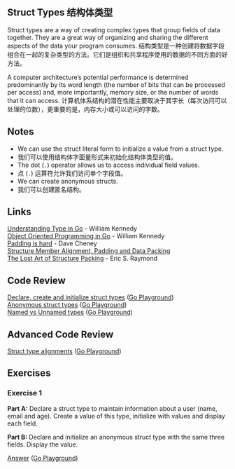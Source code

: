 ## Struct Types 结构体类型

Struct types are a way of creating complex types that group fields of data together. They are a great way of organizing and sharing the different aspects of the data your program consumes.
结构类型是一种创建将数据字段组合在一起的复杂类型的方法。它们是组织和共享程序使用的数据的不同方面的好方法。  

A computer architecture’s potential performance is determined predominantly by its word length (the number of bits that can be processed per access) and, more importantly, memory size, or the number of words that it can access.
计算机体系结构的潜在性能主要取决于其字长（每次访问可以处理的位数），更重要的是，内存大小或可以访问的字数。

## Notes
* We can use the struct literal form to initialize a value from a struct type.
* 我们可以使用结构体字面量形式来初始化结构体类型的值。
* The dot (`.`) operator allows us to access individual field values.
* 点 (`.`) 运算符允许我们访问单个字段值。
* We can create anonymous structs.
* 我们可以创建匿名结构。

## Links

[Understanding Type in Go](https://www.ardanlabs.com/blog/2013/07/understanding-type-in-go.html) - William Kennedy    
[Object Oriented Programming in Go](https://www.ardanlabs.com/blog/2013/07/object-oriented-programming-in-go.html) - William Kennedy    
[Padding is hard](https://dave.cheney.net/2015/10/09/padding-is-hard) - Dave Cheney    
[Structure Member Alignment, Padding and Data Packing](https://www.geeksforgeeks.org/structure-member-alignment-padding-and-data-packing/)    
[The Lost Art of Structure Packing](http://www.catb.org/esr/structure-packing) - Eric S. Raymond

## Code Review

[Declare, create and initialize struct types](example2/example2.go) ([Go Playground](https://play.golang.org/p/djzGT1JtSwy))  
[Anonymous struct types](example3/example3.go) ([Go Playground](https://play.golang.org/p/09cxjnmfcdC))  
[Named vs Unnamed types](example4/example4.go) ([Go Playground](https://play.golang.org/p/ky91roJDjir))

## Advanced Code Review

[Struct type alignments](example1/example1.go) ([Go Playground](https://play.golang.org/p/rAvtS7cgD0z))

## Exercises

### Exercise 1

**Part A:** Declare a struct type to maintain information about a user (name, email and age). Create a value of this type, initialize with values and display each field.

**Part B:** Declare and initialize an anonymous struct type with the same three fields. Display the value.

[Answer](exercise1/exercise1.go) ([Go Playground](https://play.golang.org/p/eT_gLZKeHk-))

